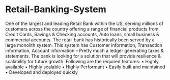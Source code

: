 # Retail-Banking-System
One of the largest and leading Retail Bank within the US, serving millions of customers across the country offering a range of financial products from Credit Cards, Savings &amp; Checking accounts, Auto loans, small business &amp; commercial accounts. The retail bank has historically been served by a large monolith system. This system has Customer information, Transaction information, Account information – Pretty much a ledger generating taxes &amp; statements. The bank is looking for a solution that will provide resilience &amp; scalability for future growth. Following are the required features: • Highly available • Highly scalable • Highly Performant • Easily built and maintained • Developed and deployed quickly
